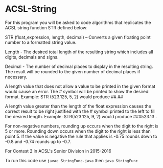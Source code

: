 # ACSL-String

For this program you will be asked to code algorithms that replicates the ACSL string function STR defined below:

STR (float_expression, length, decimal) – Converts a given floating point number to a formatted string value.

Length - The desired total length of the resulting string which includes all digits, decimals and signs.

Decimal - The number of decimal places to display in the resulting string. The result will be rounded to the given number of decimal places if necessary.

A length value that does not allow a value to be printed in the given format would cause an error. The # symbol will be printed to show the desired format. Example: STR (523.125, 5, 2) would produce ##.##

A length value greater than the length of the float expression causes the correct result to be right justified with the # symbol printed to the left to fill the desired length. Example: STR(523.125, 9, 2) would produce ###523.13 .

For non-negative numbers, rounding up occurs when the digit to the right is 5 or more.
Rounding down occurs when the digit to the right is less than point 5. If the value is negative the rule that applies is -0.75 rounds down to -0.8 and -0.74 rounds up to -0.7.

For Contest 2 in ACSL's Senior Division in 2015-2016

To run this code use `javac StringFunc.java` then `java StringFunc`

